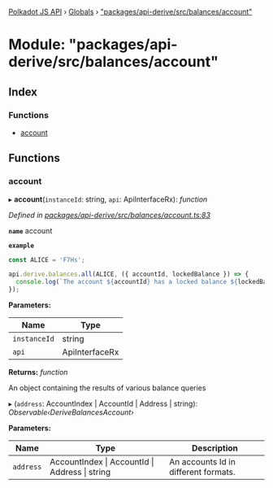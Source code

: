 [Polkadot JS API](../README.md) › [Globals](../globals.md) › ["packages/api-derive/src/balances/account"](_packages_api_derive_src_balances_account_.md)

# Module: "packages/api-derive/src/balances/account"

## Index

### Functions

* [account](_packages_api_derive_src_balances_account_.md#account)

## Functions

###  account

▸ **account**(`instanceId`: string, `api`: ApiInterfaceRx): *function*

*Defined in [packages/api-derive/src/balances/account.ts:83](https://github.com/polkadot-js/api/blob/c10e4d3fc1/packages/api-derive/src/balances/account.ts#L83)*

**`name`** account

**`example`** 
<BR>

```javascript
const ALICE = 'F7Hs';

api.derive.balances.all(ALICE, ({ accountId, lockedBalance }) => {
  console.log(`The account ${accountId} has a locked balance ${lockedBalance} units.`);
});
```

**Parameters:**

Name | Type |
------ | ------ |
`instanceId` | string |
`api` | ApiInterfaceRx |

**Returns:** *function*

An object containing the results of various balance queries

▸ (`address`: AccountIndex | AccountId | Address | string): *Observable‹DeriveBalancesAccount›*

**Parameters:**

Name | Type | Description |
------ | ------ | ------ |
`address` | AccountIndex &#124; AccountId &#124; Address &#124; string | An accounts Id in different formats. |
